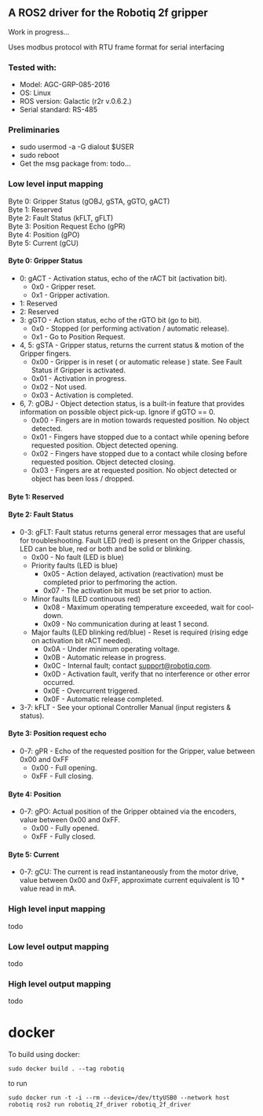## A ROS2 driver for the Robotiq 2f gripper
Work in progress...

Uses modbus protocol with RTU frame format for serial interfacing

### Tested with:
- Model: AGC-GRP-085-2016
- OS: Linux
- ROS version: Galactic (r2r v.0.6.2.)
- Serial standard: RS-485

### Preliminaries
- sudo usermod -a -G dialout $USER
- sudo reboot
- Get the msg package from: todo...

### Low level input mapping

Byte 0: Gripper Status (gOBJ, gSTA, gGTO, gACT)\
Byte 1: Reserved\
Byte 2: Fault Status (kFLT, gFLT)\
Byte 3: Position Request Echo (gPR)\
Byte 4: Position (gPO)\
Byte 5: Current (gCU)

#### Byte 0: Gripper Status
- 0: gACT - Activation status, echo of the rACT bit (activation bit).
    - 0x0 - Gripper reset.
    - 0x1 - Gripper activation.
- 1: Reserved
- 2: Reserved
- 3: gGTO - Action status, echo of the rGTO bit (go to bit).
    - 0x0 - Stopped (or performing activation / automatic release).
    - 0x1 - Go to Position Request.
- 4, 5: gSTA - Gripper status, returns the current status & motion of the Gripper fingers.
    - 0x00 - Gripper is in reset ( or automatic release ) state. See Fault Status if Gripper is activated.
    - 0x01 - Activation in progress.
    - 0x02 - Not used.
    - 0x03 - Activation is completed.
- 6, 7: gOBJ - Object detection status, is a built-in feature that provides information on possible object pick-up. Ignore if gGTO == 0.
    - 0x00 - Fingers are in motion towards requested position. No object detected.
    - 0x01 - Fingers have stopped due to a contact while opening before requested position. Object detected opening.
    - 0x02 - Fingers have stopped due to a contact while closing before requested position. Object detected closing.
    - 0x03 - Fingers are at requested position. No object detected or object has been loss / dropped.

#### Byte 1: Reserved

#### Byte 2: Fault Status
- 0-3: gFLT: Fault status returns general error messages that are useful for troubleshooting. Fault LED (red) is present on the Gripper chassis, LED can be blue, red or both and be solid or blinking.
    - 0x00 - No fault (LED is blue)
    - Priority faults (LED is blue)
        - 0x05 - Action delayed, activation (reactivation) must be completed prior to perfmoring the action.
        - 0x07 - The activation bit must be set prior to action.
    - Minor faults (LED continuous red)
        - 0x08 - Maximum operating temperature exceeded, wait for cool-down.
        - 0x09 - No communication during at least 1 second.
    - Major faults (LED blinking red/blue) - Reset is required (rising edge on activation bit rACT needed).
        - 0x0A - Under minimum operating voltage.
        - 0x0B - Automatic release in progress.
        - 0x0C - Internal fault; contact support@robotiq.com.
        - 0x0D - Activation fault, verify that no interference or other error occurred.
        - 0x0E - Overcurrent triggered.
        - 0x0F - Automatic release completed.
- 3-7: kFLT - See your optional Controller Manual (input registers & status).

#### Byte 3: Position request echo
- 0-7: gPR - Echo of the requested position for the Gripper, value between 0x00 and 0xFF
    - 0x00 - Full opening.
    - 0xFF - Full closing.

#### Byte 4: Position
- 0-7: gPO: Actual position of the Gripper obtained via the encoders, value between 0x00 and 0xFF.
    - 0x00 - Fully opened.
    - 0xFF - Fully closed.

#### Byte 5: Current
- 0-7: gCU: The current is read instantaneously from the motor drive, value between 0x00 and 0xFF, approximate current equivalent is 10 * value read in mA.

### High level input mapping
todo
### Low level output mapping
todo
### High level output mapping
todo

# docker
To build using docker:

```
sudo docker build . --tag robotiq
```

to run 

```
sudo docker run -t -i --rm --device=/dev/ttyUSB0 --network host robotiq ros2 run robotiq_2f_driver robotiq_2f_driver
```
